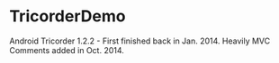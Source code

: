 TricorderDemo
=============

Android Tricorder 1.2.2 - First finished back in Jan. 2014. Heavily MVC Comments added in Oct. 2014.

